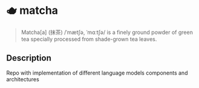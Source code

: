 # 🫖 matcha

> Matcha[a] (抹茶) /ˈmætʃə, ˈmɑːtʃə/ is a finely ground powder of green tea specially processed from shade-grown tea leaves.


## Description
Repo with implementation of different language models components and architectures 
